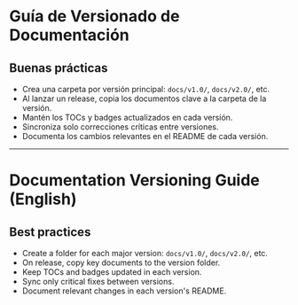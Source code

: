 # Guía de Versionado de Documentación

## Buenas prácticas
- Crea una carpeta por versión principal: `docs/v1.0/`, `docs/v2.0/`, etc.
- Al lanzar un release, copia los documentos clave a la carpeta de la versión.
- Mantén los TOCs y badges actualizados en cada versión.
- Sincroniza solo correcciones críticas entre versiones.
- Documenta los cambios relevantes en el README de cada versión.

---

# Documentation Versioning Guide (English)

## Best practices
- Create a folder for each major version: `docs/v1.0/`, `docs/v2.0/`, etc.
- On release, copy key documents to the version folder.
- Keep TOCs and badges updated in each version.
- Sync only critical fixes between versions.
- Document relevant changes in each version's README.
